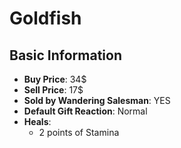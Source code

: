 # Goldfish

## Basic Information

- **Buy Price**: 34$
- **Sell Price**: 17$
- **Sold by Wandering Salesman**: YES
- **Default Gift Reaction**: Normal
- **Heals**:
  - 2 points of Stamina